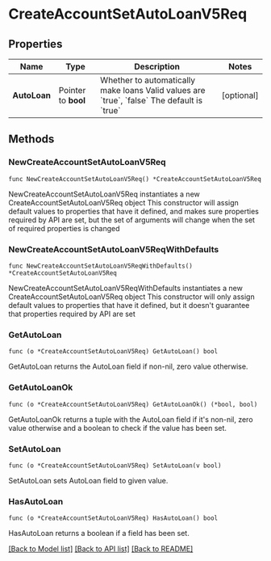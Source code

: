 # CreateAccountSetAutoLoanV5Req

## Properties

Name | Type | Description | Notes
------------ | ------------- | ------------- | -------------
**AutoLoan** | Pointer to **bool** | Whether to automatically make loans   Valid values are &#x60;true&#x60;, &#x60;false&#x60;   The default is &#x60;true&#x60; | [optional] 

## Methods

### NewCreateAccountSetAutoLoanV5Req

`func NewCreateAccountSetAutoLoanV5Req() *CreateAccountSetAutoLoanV5Req`

NewCreateAccountSetAutoLoanV5Req instantiates a new CreateAccountSetAutoLoanV5Req object
This constructor will assign default values to properties that have it defined,
and makes sure properties required by API are set, but the set of arguments
will change when the set of required properties is changed

### NewCreateAccountSetAutoLoanV5ReqWithDefaults

`func NewCreateAccountSetAutoLoanV5ReqWithDefaults() *CreateAccountSetAutoLoanV5Req`

NewCreateAccountSetAutoLoanV5ReqWithDefaults instantiates a new CreateAccountSetAutoLoanV5Req object
This constructor will only assign default values to properties that have it defined,
but it doesn't guarantee that properties required by API are set

### GetAutoLoan

`func (o *CreateAccountSetAutoLoanV5Req) GetAutoLoan() bool`

GetAutoLoan returns the AutoLoan field if non-nil, zero value otherwise.

### GetAutoLoanOk

`func (o *CreateAccountSetAutoLoanV5Req) GetAutoLoanOk() (*bool, bool)`

GetAutoLoanOk returns a tuple with the AutoLoan field if it's non-nil, zero value otherwise
and a boolean to check if the value has been set.

### SetAutoLoan

`func (o *CreateAccountSetAutoLoanV5Req) SetAutoLoan(v bool)`

SetAutoLoan sets AutoLoan field to given value.

### HasAutoLoan

`func (o *CreateAccountSetAutoLoanV5Req) HasAutoLoan() bool`

HasAutoLoan returns a boolean if a field has been set.


[[Back to Model list]](../README.md#documentation-for-models) [[Back to API list]](../README.md#documentation-for-api-endpoints) [[Back to README]](../README.md)


